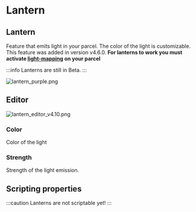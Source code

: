 # Lantern

## Lantern

Feature that emits light in your parcel. The color of the light is customizable.
This feature was added in version v4.6.0.
**For lanterns to work you must activate [light-mapping](/docs/Parcels/light-map) on your parcel**

:::info
Lanterns are still in Beta.
:::

![lantern_purple.png](/lantern_purple.png)


## Editor
![lantern_editor_v4.10.png](/lantern_editor_v4.10.png)

### Color

Color of the light

### Strength

Strength of the light emission.

## Scripting properties

:::caution
Lanterns are not scriptable yet!
:::

